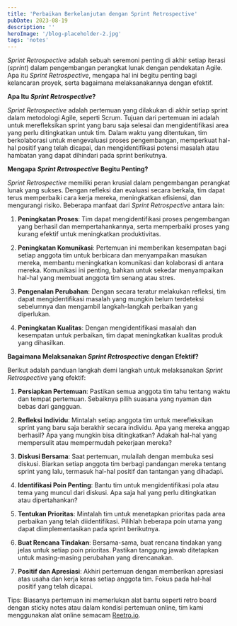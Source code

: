 ```yaml
---
title: 'Perbaikan Berkelanjutan dengan Sprint Retrospective'
pubDate: 2023-08-19
description: ''
heroImage: '/blog-placeholder-2.jpg'
tags: 'notes'
---
```


_Sprint Retrospective_ adalah sebuah seremoni penting di akhir setiap iterasi (_sprint_) dalam pengembangan perangkat lunak dengan pendekatan Agile. Apa itu _Sprint Retrospective_, mengapa hal ini begitu penting bagi kelancaran proyek, serta bagaimana melaksanakannya dengan efektif.

**Apa Itu _Sprint Retrospective_?**

_Sprint Retrospective_ adalah pertemuan yang dilakukan di akhir setiap sprint dalam metodologi Agile, seperti Scrum. Tujuan dari pertemuan ini adalah untuk merefleksikan sprint yang baru saja selesai dan mengidentifikasi area yang perlu ditingkatkan untuk tim. Dalam waktu yang ditentukan, tim berkolaborasi untuk mengevaluasi proses pengembangan, memperkuat hal-hal positif yang telah dicapai, dan mengidentifikasi potensi masalah atau hambatan yang dapat dihindari pada sprint berikutnya.

**Mengapa _Sprint Retrospective_ Begitu Penting?**

_Sprint Retrospective_ memiliki peran krusial dalam pengembangan perangkat lunak yang sukses. Dengan refleksi dan evaluasi secara berkala, tim dapat terus memperbaiki cara kerja mereka, meningkatkan efisiensi, dan mengurangi risiko. Beberapa manfaat dari _Sprint Retrospective_ antara lain:

1. **Peningkatan Proses**: Tim dapat mengidentifikasi proses pengembangan yang berhasil dan mempertahankannya, serta memperbaiki proses yang kurang efektif untuk meningkatkan produktivitas.

2. **Peningkatan Komunikasi**: Pertemuan ini memberikan kesempatan bagi setiap anggota tim untuk berbicara dan menyampaikan masukan mereka, membantu meningkatkan komunikasi dan kolaborasi di antara mereka. Komunikasi ini penting, bahkan untuk sekedar menyampaikan hal-hal yang membuat anggota tim senang atau stres.

3. **Pengenalan Perubahan**: Dengan secara teratur melakukan refleksi, tim dapat mengidentifikasi masalah yang mungkin belum terdeteksi sebelumnya dan mengambil langkah-langkah perbaikan yang diperlukan.

4. **Peningkatan Kualitas**: Dengan mengidentifikasi masalah dan kesempatan untuk perbaikan, tim dapat meningkatkan kualitas produk yang dihasilkan.

**Bagaimana Melaksanakan _Sprint Retrospective_ dengan Efektif?**

Berikut adalah panduan langkah demi langkah untuk melaksanakan _Sprint Retrospective_ yang efektif:

1. **Persiapkan Pertemuan**: Pastikan semua anggota tim tahu tentang waktu dan tempat pertemuan. Sebaiknya pilih suasana yang nyaman dan bebas dari gangguan.

2. **Refleksi Individu**: Mintalah setiap anggota tim untuk merefleksikan sprint yang baru saja berakhir secara individu. Apa yang mereka anggap berhasil? Apa yang mungkin bisa ditingkatkan? Adakah hal-hal yang mempersulit atau mempermudah pekerjaan mereka?

3. **Diskusi Bersama**: Saat pertemuan, mulailah dengan membuka sesi diskusi. Biarkan setiap anggota tim berbagi pandangan mereka tentang sprint yang lalu, termasuk hal-hal positif dan tantangan yang dihadapi.

4. **Identifikasi Poin Penting**: Bantu tim untuk mengidentifikasi pola atau tema yang muncul dari diskusi. Apa saja hal yang perlu ditingkatkan atau dipertahankan?

5. **Tentukan Prioritas**: Mintalah tim untuk menetapkan prioritas pada area perbaikan yang telah diidentifikasi. Pilihlah beberapa poin utama yang dapat diimplementasikan pada sprint berikutnya.

6. **Buat Rencana Tindakan**: Bersama-sama, buat rencana tindakan yang jelas untuk setiap poin prioritas. Pastikan tanggung jawab ditetapkan untuk masing-masing perubahan yang direncanakan.

7. **Positif dan Apresiasi**: Akhiri pertemuan dengan memberikan apresiasi atas usaha dan kerja keras setiap anggota tim. Fokus pada hal-hal positif yang telah dicapai.

Tips: Biasanya pertemuan ini memerlukan alat bantu seperti retro board dengan sticky notes atau dalam kondisi pertemuan online, tim kami menggunakan alat online semacam [Reetro.io](https://reetro.io/). 